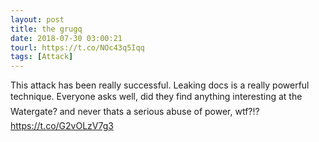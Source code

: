 ```yaml
---
layout: post
title: the grugq
date: 2018-07-30 03:00:21
tourl: https://t.co/NOc43q5Iqq
tags: [Attack]
---
```

This attack has been really successful. Leaking docs is a really powerful technique. Everyone asks well, did they find anything interesting at the Watergate? and never thats a serious abuse of power, wtf?!? https://t.co/G2vOLzV7g3